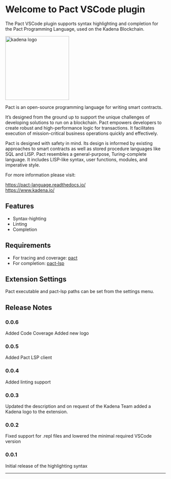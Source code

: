 # Welcome to Pact VSCode plugin

The Pact VSCode plugin supports syntax highlighting and completion for the Pact Programming Language, used on the Kadena Blockchain.

<picture>
  <source srcset="./images/kadena-logo-white.png" media="(prefers-color-scheme: dark)"/>
  <img src="./images/kadena-logo-black.png" width="200" alt="kadena logo" />
</picture>
  
  
Pact is an open-source programming language for writing smart contracts.  
  
It’s designed from the ground up to support the unique challenges of developing solutions to run on a blockchain. Pact empowers developers to create robust and high-performance logic for transactions. It facilitates execution of mission-critical business operations quickly and effectively.  
  
Pact is designed with safety in mind. Its design is informed by existing approaches to smart contracts as well as stored procedure languages like SQL and LISP. Pact resembles a general-purpose, Turing-complete language. It includes LISP-like syntax, user functions, modules, and imperative style.  
  
For more information please visit:  

https://pact-language.readthedocs.io/  
https://www.kadena.io/  

## Features

- Syntax-highting
- Linting
- Completion

## Requirements

- For tracing and coverage: [pact](https://github.com/kadena-io/pact)
- For completion: [pact-lsp](https://github.com/kadena-io/pact-lsp)

## Extension Settings

Pact executable and pact-lsp paths can be set from the settings menu.

## Release Notes

### 0.0.6

Added Code Coverage
Added new logo

### 0.0.5

Added Pact LSP client

### 0.0.4

Added linting support

### 0.0.3

Updated the description and on request of the Kadena Team added a Kadena logo to the extension.

### 0.0.2

Fixed support for .repl files and lowered the minimal required VSCode version

### 0.0.1

Initial release of the highlighting syntax


-----------------------------------------------------------------------------------------------------------

